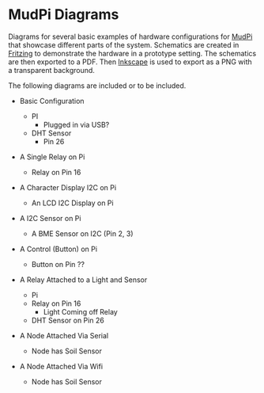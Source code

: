 # MudPi Diagrams
Diagrams for several basic examples of hardware configurations for [MudPi](https://mudpi.app/) that showcase different parts of the system. Schematics are created in [Fritzing](https://fritzing.org/) to demonstrate the hardware in a prototype setting. The schematics are then exported to a PDF. Then [Inkscape](https://inkscape.org/) is used to export as a PNG with a transparent background.

The following diagrams are included or to be included.
- Basic Configuration
    - PI
        - Plugged in via USB?
    - DHT Sensor
        - Pin 26
- A Single Relay on Pi
    - Relay on Pin 16
- A Character Display I2C on Pi
    - An LCD I2C Display on Pi
- A I2C Sensor on Pi
    - A BME Sensor on I2C (Pin 2, 3)
- A Control (Button) on Pi
    - Button on Pin ??
- A Relay Attached to a Light and Sensor
    - Pi
    - Relay on Pin 16
        - Light Coming off Relay
    - DHT Sensor on Pin 26

- A Node Attached Via Serial
    - Node has Soil Sensor
- A Node Attached Via Wifi
    - Node has Soil Sensor
